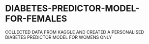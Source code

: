 # DIABETES-PREDICTOR-MODEL-FOR-FEMALES
COLLECTED DATA FROM KAGGLE AND CREATED A PERSONALISED DIABETES PREDICTOR MODEL FOR WOMENS ONLY
